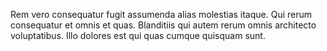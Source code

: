 Rem vero consequatur fugit assumenda alias molestias itaque. Qui rerum consequatur et omnis et quas. Blanditiis qui autem rerum omnis architecto voluptatibus. Illo dolores est qui quas cumque quisquam sunt.